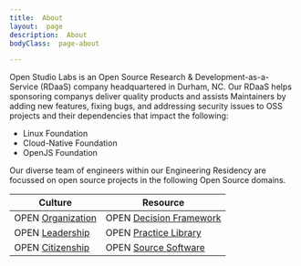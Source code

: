 ```yaml
---
title:  About
layout:  page
description:  About
bodyClass:  page-about

---
```


Open Studio Labs is an Open Source Research & Development-as-a-Service (RDaaS) company headquartered in Durham, NC. Our RDaaS helps sponsoring companys deliver quality products and assists Maintainers by adding new features, fixing bugs, and addressing security issues to OSS projects and their dependencies that impact the following:
- Linux Foundation 
- Cloud-Native Foundation
- OpenJS Foundation

Our diverse team of engineers within our Engineering Residency are focussed on open source projects in the following Open Source domains.

| Culture           | Resource                |
| ----------------- | ----------------------- |
| OPEN [Organization](https://opensource.com/open-organization) | OPEN [Decision Framework](https://opensource.com/open-organization/resources/open-decision-framework) |
| OPEN [Leadership](https://opensource.com/open-organization/18/12/what-is-open-leadership)   | OPEN [Practice Library](https://openpracticelibrary.com/)   |
| OPEN [Citizenship](https://www.un.org/en/academic-impact/global-citizenship)  | OPEN [Source Software]()    |
